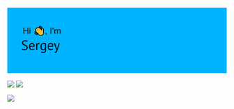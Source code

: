 ![](https://github.com/holydrug/holydrug/blob/master/header.png)

![](https://github-readme-stats.vercel.app/api?username=holydrug&show_icons=true&theme=tokyonight)
![](https://github-profile-summary-cards.vercel.app/api/cards/most-commit-language?username=holydrug&theme=tokyonight)

![](https://github-profile-summary-cards.vercel.app/api/cards/profile-details?username=holydrug&theme=tokyonight)
